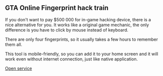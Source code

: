 ## GTA Online Fingerprint hack train

If you don't want to pay $500 000 for in-game hacking device, there is a nice alternative for you. 
It works like a original game mechanic, the only difference is you have to click by mouse instead of keyboard.

There are only four fingerprints, so it usually takes a few hours to remember them all.

This tool is mobile-friendly, so you can add it to your home screen and it will work even without internet connection,
just like native application. 

[Open service](https://maclay74.github.io/gta-online-finger-hack-master/)
